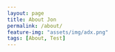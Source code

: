 ```yaml
---
layout: page
title: About Jon
permalink: /about/
feature-img: "assets/img/adx.png"
tags: [About, Test]
---
```

